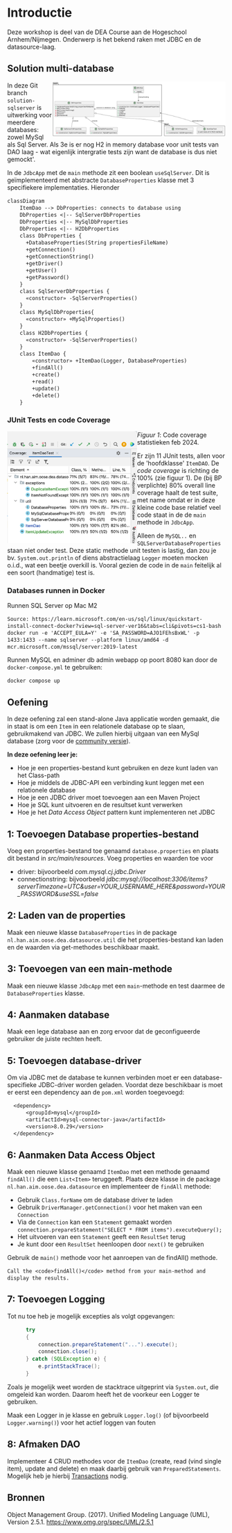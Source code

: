 # Introductie

Deze workshop is deel van de DEA Course aan de Hogeschool Arnhem/Nijmegen. 
Onderwerp is het bekend raken met JDBC en de datasource-laag.

## Solution multi-database

<img src="assets/JdbcApp-package-diagram.png" alt="code coverage" align="right" width="400">

In deze Git branch `solution-sqlserver` is uitwerking voor meerdere databases: zowel MySql als Sql Server. Als 3e is er nog H2 in memory database voor unit tests van DAO laag - wat eigenlijk intergratie tests zijn want de database is dus niet gemockt'.

In de `JdbcApp` met de `main` methode zit een boolean `useSqlServer`. Dit is geïmplementeerd met abstracte `DatabaseProperties` klasse met 3 specifiekere implementaties. Hieronder 

```mermaid
classDiagram
    ItemDao --> DbProperties: connects to database using
    DbProperties <|-- SqlServerDbProperties
    DbProperties <|-- MySqlDbProperties
    DbProperties <|-- H2DbProperties
    class DbProperties {
      +DatabaseProperties(String propertiesFileName)
      +getConnection()
      +getConnectionString()
      +getDriver()
      +getUser()
      +getPassword()
    }
    class SqlServerDbProperties {
      «constructor» -SqlServerProperties()
    }
    class MySqlDbProperties{
      «constructor» +MySqlProperties()
    }
    class H2DbProperties {
      «constructor» -SqlServerProperties()
    }
    class ItemDao {
        «constructor» +ItemDao(Logger, DatabaseProperties)
        +findAll()
        +create()
        +read()
        +update()
        +delete()
    }
 ```

### JUnit Tests en code Coverage

<img src="assets/code-coverage.png" alt="code coverage" align="left" width="300">

*Figuur 1*: Code coverage statistieken feb 2024.

Er zijn 11 JUnit tests, allen voor de 'hoofdklasse' `ItemDAO`. De *code coverage* is richting de 100% (zie figuur 1). De (bij BP verplichte) 80% overall line coverage haalt de test suite, met name omdat er in deze kleine code base relatief veel code staat in de de `main` methode in `JdbcApp`. 

Alleen de `MySQL..` en `SQLServerDatabaseProperties` staan niet onder test. Deze static methode unit testen is lastig, dan zou je bv. `System.out.println` of diens abstractielaag `Logger` moeten mocken o.i.d., wat een beetje overkill is. Vooral gezien de code in de `main` feitelijk al een soort (handmatige) test is.

### Databases runnen in Docker

Runnen SQL Server op Mac M2

```console
Source: https://learn.microsoft.com/en-us/sql/linux/quickstart-install-connect-docker?view=sql-server-ver16&tabs=cli&pivots=cs1-bash
docker run -e 'ACCEPT_EULA=Y' -e 'SA_PASSWORD=AJO1FEhsBxWL' -p 1433:1433 --name sqlserver --platform linux/amd64 -d mcr.microsoft.com/mssql/server:2019-latest
```

Runnen MySQL en adminer db admin webapp op poort 8080 kan door de `docker-compose.yml` te gebruiken:

```console
docker compose up
```

## Oefening

In deze oefening zal een stand-alone Java applicatie worden gemaakt, die in staat is om
een `Item` in een relationele database op te slaan, gebruikmakend van JDBC.
We zullen hierbij uitgaan van een MySql database (zorg voor de [community versie](https://dev.mysql.com/downloads/)).

**In deze oefening leer je:**

* Hoe je een properties-bestand kunt gebruiken en deze kunt laden van het Class-path
* Hoe je middels de JDBC-API een verbinding kunt leggen met een relationele database
* Hoe je een JDBC driver moet toevoegen aan een Maven Project
* Hoe je SQL kunt uitvoeren en de resultset kunt verwerken
* Hoe je het *Data Access Object* pattern kunt implementeren net JDBC

## 1: Toevoegen Database properties-bestand

Voeg een properties-bestand toe genaamd `database.properties` en plaats dit bestand in *src/main/resources*.
Voeg properties en waarden toe voor
* driver: bijvoorbeeld *com.mysql.cj.jdbc.Driver*
* connectionstring: bijvoorbeeld *jdbc:mysql://localhost:3306/items?serverTimezone=UTC&user=YOUR_USERNAME_HERE&password=YOUR_PASSWORD&useSSL=false*

## 2: Laden van de properties

Maak een nieuwe klasse `DatabaseProperties` in de package `nl.han.aim.oose.dea.datasource.util` die 
het properties-bestand kan laden en de waarden via get-methodes beschikbaar maakt.

## 3: Toevoegen van een main-methode

Maak een nieuwe klasse `JdbcApp` met een `main`-methode en test daarmee de `DatabaseProperties` klasse.

## 4: Aanmaken database

Maak een lege database aan en zorg ervoor dat de geconfigueerde gebruiker de juiste rechten heeft.

## 5: Toevoegen database-driver

Om via JDBC met de database te kunnen verbinden moet er een database-specifieke JDBC-driver worden geladen.
Voordat deze beschikbaar is moet er eerst een dependency aan de `pom.xml` worden toegevoegd:

  ```
	<dependency>
		<groupId>mysql</groupId>
		<artifactId>mysql-connector-java</artifactId>
		<version>8.0.29</version>
	</dependency>
   ```
## 6: Aanmaken Data Access Object

Maak een nieuwe klasse genaamd `ItemDao` met een methode genaamd `findAll()` die een `List<Item>`
teruggeeft. Plaats deze klasse in de package `nl.han.aim.oose.dea.datasource` en implementeer de `findAll`
methode:

* Gebruik `Class.forName` om de database driver te laden
* Gebruik `DriverManager.getConnection()` voor het maken van een `Connection`
* Via de `Connection` kan een `Statement` gemaakt worden `connection.prepareStatement("SELECT * FROM items").executeQuery();`
* Het uitvoeren van een `Statement` geeft een `ResultSet` terug
* Je kunt door een `ResultSet` heenloopen door `next()` te gebruiken

Gebruik de `main()` methode voor het aanroepen van de findAll() methode.

	Call the <code>findAll()</code> method from your main-method and display the results.

## 7: Toevoegen Logging

Tot nu toe heb je mogelijk excepties als volgt opgevangen:

```java
	  try
	  {
	      connection.prepareStatement("...").execute();
	      connection.close();
	  } catch (SQLException e) {
	      e.printStackTrace();
	  }
```

Zoals je mogelijk weet worden de stacktrace uitgeprint via `System.out`, die omgeleid kan worden.
Daarom heeft het de voorkeur een Logger te gebruiken.

Maak een Logger in je klasse en gebruik `Logger.log()` (of bijvoorbeeld `Logger.warning()`) voor het actief
loggen van fouten

## 8: Afmaken DAO

Implementeer 4 CRUD methodes voor de `ItemDao` (create, read (vind single item), update and delete) en maak daarbij gebruik van
`PreparedStatements`. Mogelijk heb je hierbij [Transactions](http://www.mkyong.com/jdbc/jdbc-transaction-example/) 
nodig.

## Bronnen

Object Management Group. (2017). Unified Modeling Language (UML), Version 2.5.1. https://www.omg.org/spec/UML/2.5.1